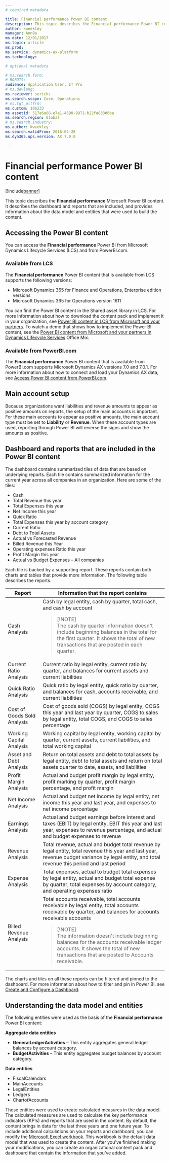 ```yaml
---
# required metadata

title: Financial performance Power BI content
description: This topic describes the Financial performance Power BI content. It describes the dashboard and reports that are included, and provides information about the data model and entities that were used to build the content.
author: kweekley
manager: AnnBe
ms.date: 12/01/2017
ms.topic: article
ms.prod: 
ms.service: dynamics-ax-platform
ms.technology: 

# optional metadata

# ms.search.form: 
# ROBOTS: 
audience: Application User, IT Pro
# ms.devlang: 
ms.reviewer: sericks
ms.search.scope: Core, Operations
# ms.tgt_pltfrm: 
ms.custom: 106233
ms.assetid: 517e6a88-e7a1-4398-9971-b22fa83306ba
ms.search.region: Global
# ms.search.industry: 
ms.author: kweekley
ms.search.validFrom: 2016-02-28
ms.dyn365.ops.version: AX 7.0.0

---
```


# Financial performance Power BI content

[!include[banner](../includes/banner.md)]

This topic describes the **Financial performance** Microsoft Power BI content. It describes the dashboard and reports that are included, and provides information about the data model and entities that were used to build the content.

## Accessing the Power BI content

You can access the **Financial performance** Power BI from Microsoft Dynamics Lifecycle Services (LCS) and from PowerBI.com.

### Available from LCS
The **Financial performance** Power BI content that is available from LCS supports the following versions:

- Microsoft Dynamics 365 for Finance and Operations, Enterprise edition versions
- Microsoft Dynamics 365 for Operations version 1611 

You can find the Power BI content in the Shared asset library in LCS. For more information about how to download the content pack and implement it in your organization, see [Power BI content in LCS from Microsoft and your partners](power-bi-content-microsoft-partners.md). To watch a demo that shows how to implement the Power BI content, see the [Power BI content from Microsoft and your partners in Dynamics Lifecycle Services](https://mix.office.com/watch/9puyb1b2xs1w) Office Mix.

### Available from PowerBI.com
The **Financial performance** Power BI content that is available from PowerBI.com supports Microsoft Dynamics AX versions 7.0 and 7.0.1. For more information about how to connect and load your Dynamics AX data, see [Access Power BI content from PowerBI.com](power-bi-home-page.md).

## Main account setup
Because organizations want liabilities and revenue amounts to appear as positive amounts on reports, the setup of the main accounts is important. For these main accounts to appear as positive amounts, the main account type must be set to **Liability** or **Revenue**. When these account types are used, reporting through Power BI will reverse the signs and show the amounts as positive.

## Dashboard and reports that are included in the Power BI content
The dashboard contains summarized tiles of data that are based on underlying reports. Each tile contains summarized information for the current year across all companies in an organization. Here are some of the tiles:

- Cash
- Total Revenue this year
- Total Expenses this year
- Net Income this year
- Quick Ratio
- Total Expenses this year by account category
- Current Ratio
- Debt to Total Assets
- Actual vs Forecasted Revenue
- Billed Revenue this Year
- Operating expenses Ratio this year
- Profit Margin this year
- Actual vs Budget Expenses – All companies

Each tile is backed by a supporting report. These reports contain both charts and tables that provide more information. The following table describes the reports.

| Report                      | Information that the report contains |
|-----------------------------|--------------------------------------|
| Cash Analysis               | Cash by legal entity, cash by quarter, total cash, and cash by account<blockquote>[!NOTE]<br>The cash by quarter information doesn't include beginning balances in the total for the first quarter. It shows the total of new transactions that are posted in each quarter.</blockquote> |
| Current Ratio Analysis      | Current ratio by legal entity, current ratio by quarter, and balances for current assets and current liabilities |
| Quick Ratio Analysis        | Quick ratio by legal entity, quick ratio by quarter, and balances for cash, accounts receivable, and current liabilities |
| Cost of Goods Sold Analysis | Cost of goods sold (COGS) by legal entity, COGS this year and last year by quarter, COGS to sales by legal entity, total COGS, and COGS to sales percentage |
| Working Capital Analysis    | Working capital by legal entity, working capital by quarter, current assets, current liabilities, and total working capital |
| Asset and Debt Analysis     | Return on total assets and debt to total assets by legal entity, debt to total assets and return on total assets quarter to date, assets, and liabilities |
| Profit Margin Analysis      | Actual and budget profit margin by legal entity, profit marking by quarter, profit margin percentage, and profit margin |
| Net Income Analysis         | Actual and budget net income by legal entity, net income this year and last year, and expenses to net income percentage |
| Earnings Analysis           | Actual and budget earnings before interest and taxes (EBIT) by legal entity, EBIT this year and last year, expenses to revenue percentage, and actual and budget expenses to revenue |
| Revenue Analysis            | Total revenue, actual and budget total revenue by legal entity, total revenue this year and last year, revenue budget variance by legal entity, and total revenue this period and last period |
| Expense Analysis            | Total expenses, actual to budget total expenses by legal entity, actual and budget total expense by quarter, total expenses by account category, and operating expenses ratio |
| Billed Revenue Analysis     | Total accounts receivable, total accounts receivable by legal entity, total accounts receivable by quarter, and balances for accounts receivable accounts<blockquote>[!NOTE]<br>The information doesn't include beginning balances for the accounts receivable ledger accounts. It shows the total of new transactions that are posted to Accounts receivable.</blockquote> |

The charts and tiles on all these reports can be filtered and pinned to the dashboard. For more information about how to filter and pin in Power BI, see [Create and Configure a Dashboard](https://powerbi.microsoft.com/en-us/guided-learning/powerbi-learning-4-2-create-configure-dashboards).

## Understanding the data model and entities
The following entities were used as the basis of the **Financial performance** Power BI content:

**Aggregate data entities**

- **GeneralLedgerActivities** – This entity aggregates general ledger balances by account category.
- **BudgetActivities** – This entity aggregates budget balances by account category.

**Data entities**

- FiscalCalendars
- MainAccounts
- LegalEntities
- Ledgers
- ChartofAccounts

These entities were used to create calculated measures in the data model. The calculated measures are used to calculate the key performance indicators (KPIs) and reports that are used in the content. By default, the content brings in data for the last three years and one future year. To include additional calculations on your reports and dashboard, you can modify the [Microsoft Excel workbook](https://mbs.microsoft.com/customersource/global/AX/downloads/reports/msdaxfinpercontentpowerbi). This workbook is the default data model that was used to create the content. After you've finished making your modifications, you can create an organizational content pack and dashboard that contain the information that you’ve added.
